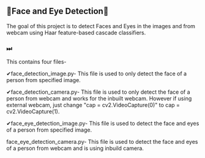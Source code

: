 ## 🛑Face and Eye Detection🛑
The goal of this project is to detect Faces and Eyes in the images and from webcam using Haar feature-based cascade classifiers.

### ⏭
This contains four files-

✔face_detection_image.py- This file is used to only detect the face of a person from specified image.

✔face_detection_camera.py- This file is used to only detect the face of a person from webcam and works for the inbuilt webcam. However if using external webcam, just change "cap = cv2.VideoCapture(0)" to cap = cv2.VideoCapture(1).

✔face_eye_detection_image.py- This file is used to detect the face and eyes of a person from specified image.

face_eye_detection_camera.py- This file is used to detect the face and eyes of a person from webcam and is using inbuild camera.

